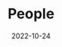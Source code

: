 ---
title: People
date: 2022-10-24

type: landing

sections:
  - block: people
    content:
      title: Meet the Team
      # Choose which groups/teams of users to display.
      #   Edit `user_groups` in each user's profile to add them to one or more of these groups.
      user_groups:
              - Professor
              - Postdoc
              - PhD Student
              - MS Student
              - Alumni
      sort_by: Params.grad_year
      sort_ascending: true
    design:
      show_interests: false
      show_role: true
      show_social: true
---